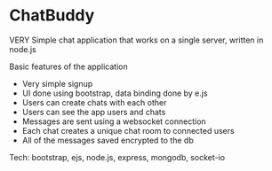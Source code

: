 # ChatBuddy
VERY Simple chat application that works on a single server, written in node.js 

Basic features of the application

- Very simple signup
- UI done using bootstrap, data binding done by e.js
- Users can create chats with each other
- Users can see the app users and chats
- Messages are sent using a websocket connection
- Each chat creates a unique chat room to connected users
- All of the messages saved encrypted to the db

Tech: bootstrap, ejs, node.js, express, mongodb, socket-io
